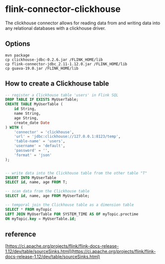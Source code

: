 # flink-connector-clickhouse
The clickhouse connector allows for reading data from and writing data into any relational databases with a clickhouse driver.

## Options

```shell
mvn package
cp clickhouse-jdbc-0.2.6.jar /FLINK_HOME/lib
cp flink-connector-jdbc_2.11-1.12.0.jar /FLINK_HOME/lib
cp guava-19.0.jar /FLINK_HOME/lib
``` 

## How to create a Clickhouse table

```sql
-- register a Clickhouse table 'users' in Flink SQL
DROP TABLE IF EXISTS MyUserTable;
CREATE TABLE MyUserTable (
    id String,
    name String,
    age String,
    create_date Date
) WITH (
    'connector' = 'clickhouse',
    'url' = 'jdbc:clickhouse://127.0.0.1:8123/temp',
    'table-name' = 'users',
    'username' = 'default',
    'password' = '',
    'format' = 'json'
);


-- write data into the Clickhouse table from the other table "T"
INSERT INTO MyUserTable
SELECT id, name, age FROM T;

-- scan data from the Clickhouse table
SELECT id, name, age FROM MyUserTable;

-- temporal join the Clickhouse table as a dimension table
SELECT * FROM myTopic
LEFT JOIN MyUserTable FOR SYSTEM_TIME AS OF myTopic.proctime
ON myTopic.key = MyUserTable.id;
```

## reference
[https://ci.apache.org/projects/flink/flink-docs-release-1.12/dev/table/sourceSinks.html](https://ci.apache.org/projects/flink/flink-docs-release-1.12/dev/table/sourceSinks.html)
